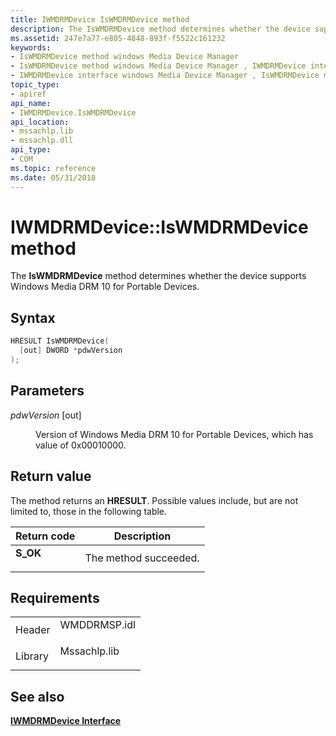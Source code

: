 ```yaml
---
title: IWMDRMDevice IsWMDRMDevice method
description: The IsWMDRMDevice method determines whether the device supports Windows Media DRM 10 for Portable Devices.
ms.assetid: 247e7a77-e805-4848-893f-f5522c161232
keywords:
- IsWMDRMDevice method windows Media Device Manager
- IsWMDRMDevice method windows Media Device Manager , IWMDRMDevice interface
- IWMDRMDevice interface windows Media Device Manager , IsWMDRMDevice method
topic_type:
- apiref
api_name:
- IWMDRMDevice.IsWMDRMDevice
api_location:
- mssachlp.lib
- mssachlp.dll
api_type:
- COM
ms.topic: reference
ms.date: 05/31/2018
---
```


# IWMDRMDevice::IsWMDRMDevice method

The **IsWMDRMDevice** method determines whether the device supports Windows Media DRM 10 for Portable Devices.

## Syntax


```C++
HRESULT IsWMDRMDevice(
  [out] DWORD *pdwVersion
);
```



## Parameters

<dl> <dt>

*pdwVersion* \[out\]
</dt> <dd>

Version of Windows Media DRM 10 for Portable Devices, which has value of 0x00010000.

</dd> </dl>

## Return value

The method returns an **HRESULT**. Possible values include, but are not limited to, those in the following table.



| Return code                                                                          | Description                      |
|--------------------------------------------------------------------------------------|----------------------------------|
| <dl> <dt>**S\_OK**</dt> </dl> | The method succeeded.<br/> |



 

## Requirements



|                    |                                                                                         |
|--------------------|-----------------------------------------------------------------------------------------|
| Header<br/>  | <dl> <dt>WMDDRMSP.idl</dt> </dl> |
| Library<br/> | <dl> <dt>Mssachlp.lib</dt> </dl> |



## See also

<dl> <dt>

[**IWMDRMDevice Interface**](iwmdrmdevice.md)
</dt> </dl>

 

 





